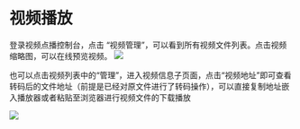 # 视频播放

登录视频点播控制台，点击 “视频管理”，可以看到所有视频文件列表。点击视频缩略图，可以在线预览视频。
![](https://github.com/jdcloudcom/cn/blob/cn-Video-on-Demand/image/Video-on-Demand/%E8%A7%86%E9%A2%91%E6%92%AD%E6%94%BE1.jpg)

也可以点击视频列表中的“管理”，进入视频信息子页面，点击“视频地址”即可查看转码后的文件地址（前提是已经对原文件进行了转码操作），可以直接复制地址嵌入播放器或者粘贴至浏览器进行视频文件的下载播放

![](https://github.com/jdcloudcom/cn/blob/cn-Video-on-Demand/image/Video-on-Demand/%E8%A7%86%E9%A2%91%E6%92%AD%E6%94%BE2.png)
